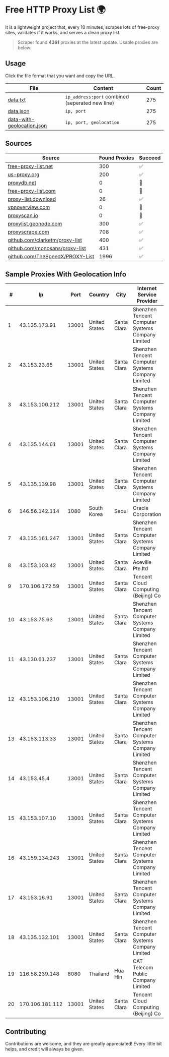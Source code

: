 
# Free HTTP Proxy List 🌍

It is a lightweight project that, every 10 minutes, scrapes lots of free-proxy sites, validates if it works, and serves a clean proxy list.


> Scraper found **4361** proxies at the latest update. Usable proxies are below.

## Usage

Click the file format that you want and copy the URL.


|File|Content|Count|
|----|-------|-----|
|[data.txt](https://raw.githubusercontent.com/themiralay/Proxy-List-World/master/data.txt)|`ip_address:port` combined (seperated new line)|275|
|[data.json](https://raw.githubusercontent.com/themiralay/Proxy-List-World/master/data.json)|`ip, port`|275|
|[data-with-geolocation.json](https://raw.githubusercontent.com/themiralay/Proxy-List-World/master/data-with-geolocation.json)|`ip, port, geolocation`|275|

## Sources

|Source|Found Proxies|Succeed|
|------|-------------|-------|
|[free-proxy-list.net](https://free-proxy-list.net)|300|✅|
|[us-proxy.org](https://www.us-proxy.org)|200|✅|
|[proxydb.net](http://proxydb.net)|0|🚫|
|[free-proxy-list.com](https://free-proxy-list.com/?page=&port=&type%5B%5D=http&type%5B%5D=https&up_time=0&search=Search)|0|🚫|
|[proxy-list.download](https://www.proxy-list.download/HTTP)|26|✅|
|[vpnoverview.com](https://vpnoverview.com/privacy/anonymous-browsing/free-proxy-servers)|0|🚫|
|[proxyscan.io](https://www.proxyscan.io)|0|🚫|
|[proxylist.geonode.com](https://proxylist.geonode.com/api/proxy-list?limit=300&page=1&sort_by=lastChecked&sort_type=desc&protocols=http,https)|300|✅|
|[proxyscrape.com](https://api.proxyscrape.com/v2/?request=displayproxies&protocol=http&timeout=10000&country=all&ssl=all&anonymity=all)|708|✅|
|[github.com/clarketm/proxy-list](https://raw.githubusercontent.com/clarketm/proxy-list/master/proxy-list-raw.txt)|400|✅|
|[github.com/monosans/proxy-list](https://raw.githubusercontent.com/monosans/proxy-list/main/proxies/http.txt)|431|✅|
|[github.com/TheSpeedX/PROXY-List](https://raw.githubusercontent.com/TheSpeedX/PROXY-List/master/http.txt)|1996|✅|


## Sample Proxies With Geolocation Info

|#|Ip|Port|Country|City|Internet Service Provider|
|-|--|----|-------|----|-------------------------|
|1|43.135.173.91|13001|United States|Santa Clara|Shenzhen Tencent Computer Systems Company Limited|
|2|43.153.23.65|13001|United States|Santa Clara|Shenzhen Tencent Computer Systems Company Limited|
|3|43.153.100.212|13001|United States|Santa Clara|Shenzhen Tencent Computer Systems Company Limited|
|4|43.135.144.61|13001|United States|Santa Clara|Shenzhen Tencent Computer Systems Company Limited|
|5|43.135.139.98|13001|United States|Santa Clara|Shenzhen Tencent Computer Systems Company Limited|
|6|146.56.142.114|1080|South Korea|Seoul|Oracle Corporation|
|7|43.135.161.247|13001|United States|Santa Clara|Shenzhen Tencent Computer Systems Company Limited|
|8|43.153.103.42|13001|United States|Santa Clara|Aceville Pte.ltd|
|9|170.106.172.59|13001|United States|Santa Clara|Tencent Cloud Computing (Beijing) Co|
|10|43.153.75.63|13001|United States|Santa Clara|Shenzhen Tencent Computer Systems Company Limited|
|11|43.130.61.237|13001|United States|Santa Clara|Shenzhen Tencent Computer Systems Company Limited|
|12|43.153.106.210|13001|United States|Santa Clara|Shenzhen Tencent Computer Systems Company Limited|
|13|43.153.113.33|13001|United States|Santa Clara|Shenzhen Tencent Computer Systems Company Limited|
|14|43.153.45.4|13001|United States|Santa Clara|Shenzhen Tencent Computer Systems Company Limited|
|15|43.153.107.10|13001|United States|Santa Clara|Shenzhen Tencent Computer Systems Company Limited|
|16|43.159.134.243|13001|United States|Santa Clara|Shenzhen Tencent Computer Systems Company Limited|
|17|43.153.16.91|13001|United States|Santa Clara|Shenzhen Tencent Computer Systems Company Limited|
|18|43.135.132.101|13001|United States|Santa Clara|Shenzhen Tencent Computer Systems Company Limited|
|19|116.58.239.148|8080|Thailand|Hua Hin|CAT Telecom Public Company Limited|
|20|170.106.181.112|13001|United States|Santa Clara|Tencent Cloud Computing (Beijing) Co|



## Contributing

Contributions are welcome, and they are greatly appreciated! Every
little bit helps, and credit will always be given.

